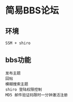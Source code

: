 # 简易BBS论坛
  
## 环境
    SSM + shiro  
## bbs功能
    发布主题
    回帖
    模糊搜索主题
    shiro 登陆权限控制
    MD5 邮件验证码限时一分钟激活注册
    